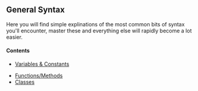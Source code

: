 ## General Syntax

Here you will find simple explinations of the most common bits of syntax you'll encounter, master these and everything else will rapidly become a lot easier. 

#### Contents
+ [Variables & Constants](https://github.com/KyleGoslan/Digital-Media-Design/blob/master/00%20-%20/General%20Syntax/Variables-And-Constants.md)
<!--+ [Optionals](https://github.com/KyleGoslan/Digital-Media-Design/blob/master/00%20-%20/General%20Syntax/)-->
<!--+ [Arrays & Dictionaries ](https://github.com/KyleGoslan/Digital-Media-Design/blob/master/00%20-%20/General%20Syntax/)-->
<!--+ [If & Guard Statements](https://github.com/KyleGoslan/Digital-Media-Design/blob/master/00%20-%20/General%20Syntax/)  -->
<!--+ [If let & Guard let](https://github.com/KyleGoslan/Digital-Media-Design/blob/master/00%20-%20/General%20Syntax/)-->
<!--+ [Loops](https://github.com/KyleGoslan/Digital-Media-Design/blob/master/00%20-%20/General%20Syntax/)-->
+ [Functions/Methods](https://github.com/KyleGoslan/Digital-Media-Design/blob/master/00%20-%20/General%20Syntax/Functions-Methods.md)
+ [Classes](https://github.com/KyleGoslan/Digital-Media-Design/blob/master/00%20-%20/General%20Syntax/Classes.md)
